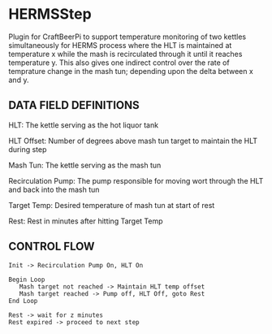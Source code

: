 # HERMSStep
Plugin for CraftBeerPi to support temperature monitoring of two kettles simultaneously for HERMS process where the HLT is 
maintained at temperature x while the mash is recirculated through it until it reaches temperature y. This also gives one 
indirect control over the rate of temprature change in the mash tun; depending upon the delta between x and y. 

DATA FIELD DEFINITIONS
--------------------------------------------------------------------
HLT: The kettle serving as the hot liquor tank

HLT Offset: Number of degrees above mash tun target to maintain the HLT during step

Mash Tun: The kettle serving as the mash tun

Recirculation Pump: The pump responsible for moving wort through the HLT and back into the mash tun

Target Temp: Desired temperature of mash tun at start of rest

Rest: Rest in minutes after hitting Target Temp

CONTROL FLOW
--------------------------------------------------------------------
```
Init -> Recirculation Pump On, HLT On

Begin Loop
   Mash target not reached -> Maintain HLT temp offset
   Mash target reached -> Pump off, HLT Off, goto Rest
End Loop

Rest -> wait for z minutes
Rest expired -> proceed to next step
```

